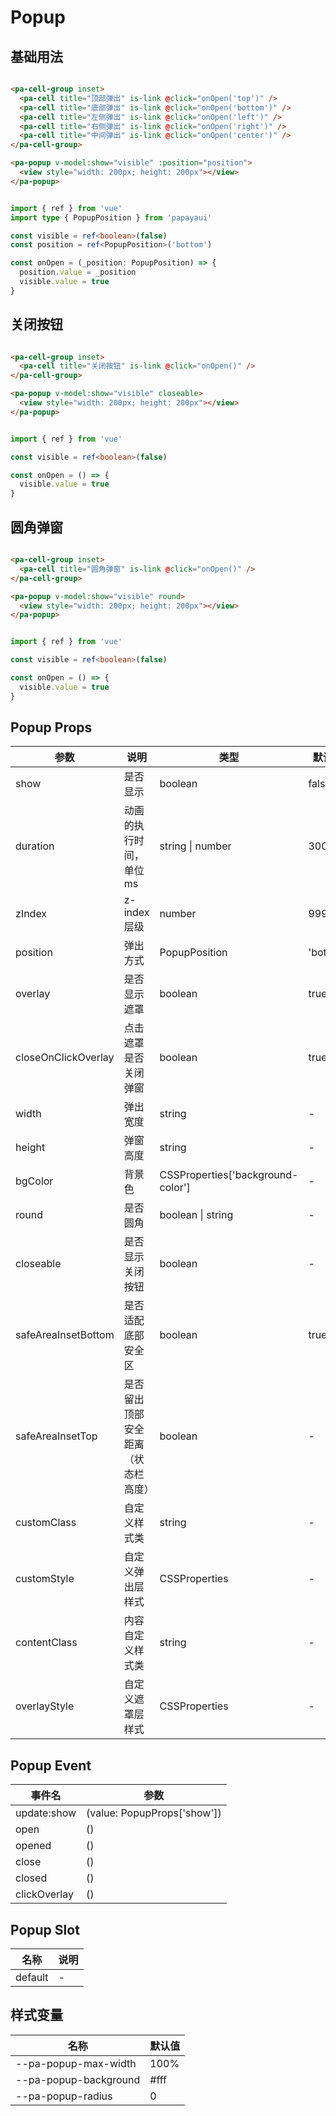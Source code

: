 # Popup

<!--codes start-->

## 基础用法

```html [template]

<pa-cell-group inset>
  <pa-cell title="顶部弹出" is-link @click="onOpen('top')" />
  <pa-cell title="底部弹出" is-link @click="onOpen('bottom')" />
  <pa-cell title="左侧弹出" is-link @click="onOpen('left')" />
  <pa-cell title="右侧弹出" is-link @click="onOpen('right')" />
  <pa-cell title="中间弹出" is-link @click="onOpen('center')" />
</pa-cell-group>

<pa-popup v-model:show="visible" :position="position">
  <view style="width: 200px; height: 200px"></view>
</pa-popup>

```
```ts [script]

import { ref } from 'vue'
import type { PopupPosition } from 'papayaui'

const visible = ref<boolean>(false)
const position = ref<PopupPosition>('bottom')

const onOpen = (_position: PopupPosition) => {
  position.value = _position
  visible.value = true
}

```
## 关闭按钮

```html [template]

<pa-cell-group inset>
  <pa-cell title="关闭按钮" is-link @click="onOpen()" />
</pa-cell-group>

<pa-popup v-model:show="visible" closeable>
  <view style="width: 200px; height: 200px"></view>
</pa-popup>

```
```ts [script]

import { ref } from 'vue'

const visible = ref<boolean>(false)

const onOpen = () => {
  visible.value = true
}

```
## 圆角弹窗

```html [template]

<pa-cell-group inset>
  <pa-cell title="圆角弹窗" is-link @click="onOpen()" />
</pa-cell-group>

<pa-popup v-model:show="visible" round>
  <view style="width: 200px; height: 200px"></view>
</pa-popup>

```
```ts [script]

import { ref } from 'vue'

const visible = ref<boolean>(false)

const onOpen = () => {
  visible.value = true
}

```

<!--codes end-->

## Popup Props

<!--props start-->

| 参数 | 说明 | 类型 | 默认值 |
| --- | ----- | --- | --- |
| show | 是否显示 | boolean |  false |
| duration | 动画的执行时间，单位ms | string \| number |  300 |
| zIndex | z-index层级 | number |  999 |
| position | 弹出方式 | PopupPosition |  'bottom' |
| overlay | 是否显示遮罩 | boolean |  true |
| closeOnClickOverlay | 点击遮罩是否关闭弹窗 | boolean |  true |
| width | 弹出宽度 | string | - |
| height | 弹窗高度 | string | - |
| bgColor | 背景色 | CSSProperties['background-color'] | - |
| round | 是否圆角 | boolean \| string | - |
| closeable | 是否显示关闭按钮 | boolean | - |
| safeAreaInsetBottom | 是否适配底部安全区 | boolean |  true |
| safeAreaInsetTop | 是否留出顶部安全距离（状态栏高度） | boolean | - |
| customClass | 自定义样式类 | string | - |
| customStyle | 自定义弹出层样式 | CSSProperties | - |
| contentClass | 内容自定义样式类 | string | - |
| overlayStyle | 自定义遮罩层样式 | CSSProperties | - |

<!--props end-->

## Popup Event

<!--event start-->

| 事件名 | 参数 |
| --- | --- |
| update:show | (value: PopupProps['show'])  |
| open | ()  |
| opened | ()  |
| close | ()  |
| closed | ()  |
| clickOverlay | ()  |

<!--event end-->

## Popup Slot

<!--slot start-->

| 名称 | 说明 |
| --- | --- |
| default | - |

<!--slot end-->

## 样式变量

<!--cssVar start-->

| 名称 | 默认值 |
| --- | --- |
| --pa-popup-max-width | 100% |
| --pa-popup-background | #fff |
| --pa-popup-radius | 0 |

<!--cssVar end-->

